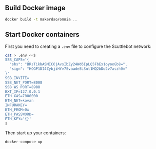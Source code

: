 ## Build Docker image

```sh
docker build -t makerdao/omnia ..
```

## Start Docker containers

First you need to creating a `.env` file to configure the Scuttlebot network:

```sh
cat > .env <<$
SSB_CAPS='{
  "shs": "BRsTikbASMIC6jAvsIbZy24Wd6IpLQ5FbEx1oyooGb8=",
  "sign": "HOGP1DI4ZybjiHYv7SvaadeSLSnt1MQ2bDo2v7aszh0="
}'
SSB_INVITE=
SSB_NET_PORT=8008
SSB_WS_PORT=8988
EXT_IP=127.0.0.1
ETH_GAS=7000000
ETH_NET=kovan
INFURAKEY=
ETH_FROM=0x
ETH_PASSWORD=
ETH_KEY='{}'
$
```

Then start up your containers:

```sh
docker-compose up
```
